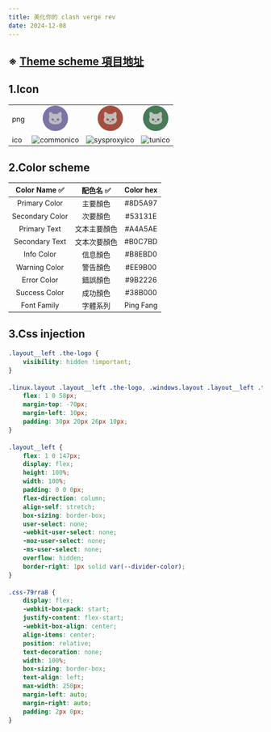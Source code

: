 ```yaml
---
title: 美化你的 clash verge rev
date: 2024-12-08
---
```

## ※ [Theme scheme 項目地址](https://github.com/Gholts/Clash-verge-theme)

## 1.Icon

<table>
<tr>
 <td>png</td>
 <td align="center"><img src="https://raw.githubusercontent.com/Gholts/Clash-verge-theme/main/icon-flat-colorful/common.png" alt="common" width="50px"></td>
 <td align="center"><img src="https://raw.githubusercontent.com/Gholts/Clash-verge-theme/main/icon-flat-colorful/sysproxy.png" alt="sysproxy" width="50px"></td>
 <td align="center"><img src="https://raw.githubusercontent.com/Gholts/Clash-verge-theme/main/icon-flat-colorful/tun.png" alt="tun" width="50px"></td>
</tr>
<tr>
 <td>ico</td>
 <td align="center"><img src="https://raw.githubusercontent.com/Gholts/Clash-verge-theme/refs/heads/main/icon-flat-colorful/common.ico" alt="commonico" width="50px"></td>
 <td align="center"><img src="https://raw.githubusercontent.com/Gholts/Clash-verge-theme/refs/heads/main/icon-flat-colorful/sysproxy.ico" alt="sysproxyico" width="50px"></td>
 <td align="center"><img src="https://raw.githubusercontent.com/Gholts/Clash-verge-theme/refs/heads/main/icon-flat-colorful/tun.ico" alt="tunico" width="50px"></td>
</tr>
</table>

## 2.Color scheme

| Color Name ✅         | 配色名 ✅     | Color hex    |
|:---------------------:|:-------------:|:------------:|
| Primary Color         | 主要顏色       | #8D5A97      |
| Secondary Color       | 次要顏色       | #53131E      |
| Primary Text          | 文本主要顏色    | #A4A5AE      |
| Secondary Text        | 文本次要顏色    | #B0C7BD      |
| Info Color            | 信息顏色       | #B8EBD0      |
| Warning Color         | 警告顏色       | #EE9B00      |
| Error Color           | 錯誤顏色       | #9B2226      |
| Success Color         | 成功顏色       | #38B000      |
| Font Family           | 字體系列       | Ping Fang    |

## 3.Css injection

```css
.layout__left .the-logo {
    visibility: hidden !important;
}

.linux.layout .layout__left .the-logo, .windows.layout .layout__left .the-logo, .unknown.layout .layout__left .the-logo {
    flex: 1 0 58px;
    margin-top: -70px;
    margin-left: 10px;
    padding: 30px 20px 26px 10px;
}

.layout__left {
    flex: 1 0 147px;
    display: flex;
    height: 100%;
    width: 100%;
    padding: 0 0 0px;
    flex-direction: column;
    align-self: stretch;
    box-sizing: border-box;
    user-select: none;
    -webkit-user-select: none;
    -moz-user-select: none;
    -ms-user-select: none;
    overflow: hidden;
    border-right: 1px solid var(--divider-color);
}

.css-79rra8 {
    display: flex;
    -webkit-box-pack: start;
    justify-content: flex-start;
    -webkit-box-align: center;
    align-items: center;
    position: relative;
    text-decoration: none;
    width: 100%;
    box-sizing: border-box;
    text-align: left;
    max-width: 250px;
    margin-left: auto;
    margin-right: auto;
    padding: 2px 0px;
}
```
